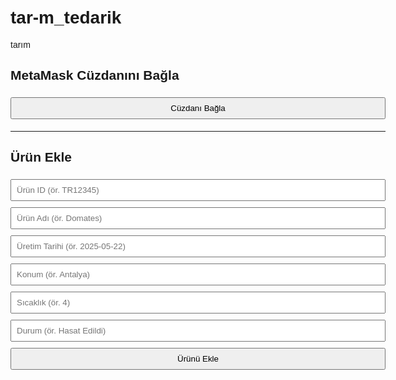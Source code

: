 # tar-m_tedarik
tarım
<!DOCTYPE html>
<html lang="tr">
<head>
  <meta charset="UTF-8">
  <title>Tarım Tedarik Zinciri</title>
  <script src="https://cdn.jsdelivr.net/npm/web3@1.8.2/dist/web3.min.js"></script>
  <style>
    body { font-family: sans-serif; padding: 20px; max-width: 600px; margin: auto; }
    input, button { padding: 8px; margin: 5px 0; width: 100%; }
    #walletAddress { font-weight: bold; margin-top: 10px; color: green; }
  </style>
</head>
<body>

  <h2>MetaMask Cüzdanını Bağla</h2>
  <button id="connectWallet">Cüzdanı Bağla</button>
  <div id="walletAddress"></div>

  <hr>

  <h2>Ürün Ekle</h2>
  <input id="urunID" placeholder="Ürün ID (ör. TR12345)" />
  <input id="urunAdi" placeholder="Ürün Adı (ör. Domates)" />
  <input id="uretimTarihi" placeholder="Üretim Tarihi (ör. 2025-05-22)" />
  <input id="konum" placeholder="Konum (ör. Antalya)" />
  <input id="sicaklik" type="number" placeholder="Sıcaklık (ör. 4)" />
  <input id="durum" placeholder="Durum (ör. Hasat Edildi)" />
  <button onclick="urunEkle()">Ürünü Ekle</button>

  <script>
    const contractAddress = "0xd9145CCE52D386f254917e481eB44e9943F39138"; // Remix'ten aldığın adres
    const contractABI = [
      {
        "inputs": [
          { "internalType": "string", "name": "_urunID", "type": "string" },
          { "internalType": "string", "name": "_urunAdi", "type": "string" },
          { "internalType": "string", "name": "_uretimTarihi", "type": "string" },
          { "internalType": "string", "name": "_konum", "type": "string" },
          { "internalType": "int256", "name": "_sicaklik", "type": "int256" },
          { "internalType": "string", "name": "_durum", "type": "string" }
        ],
        "name": "urunEkle",
        "outputs": [],
        "stateMutability": "nonpayable",
        "type": "function"
      }
    ];

    let web3;
    let contract;
    let currentAccount;

    // Cüzdanı bağlama butonuna tıklanınca
    document.getElementById('connectWallet').addEventListener('click', async () => {
      if (typeof window.ethereum !== 'undefined') {
        try {
          web3 = new Web3(window.ethereum);
          const accounts = await window.ethereum.request({ method: 'eth_requestAccounts' });
          currentAccount = accounts[0];
          contract = new web3.eth.Contract(contractABI, contractAddress);
          document.getElementById('walletAddress').innerText = "Bağlı Cüzdan: " + currentAccount;
        } catch (err) {
          alert("Cüzdan bağlantısı reddedildi veya hata oluştu.");
          console.error(err);
        }
      } else {
        alert("MetaMask yüklü değil. Lütfen tarayıcıya MetaMask uzantısı yükleyin.");
      }
    });

    // Ürün ekleme fonksiyonu
    async function urunEkle() {
      if (!contract || !currentAccount) {
        alert("Lütfen önce MetaMask cüzdanınızı bağlayın.");
        return;
      }

      const urunID = document.getElementById('urunID').value;
      const urunAdi = document.getElementById('urunAdi').value;
      const uretimTarihi = document.getElementById('uretimTarihi').value;
      const konum = document.getElementById('konum').value;
      const sicaklik = parseInt(document.getElementById('sicaklik').value);
      const durum = document.getElementById('durum').value;

      try {
        await contract.methods.urunEkle(urunID, urunAdi, uretimTarihi, konum, sicaklik, durum)
          .send({ from: currentAccount });
        alert("✅ Ürün başarıyla eklendi!");
      } catch (err) {
        console.error(err);
        alert("Ürün eklenirken bir hata oluştu: " + err.message);
      }
    }
  </script>

</body>
</html>
